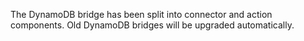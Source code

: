The DynamoDB bridge has been split into connector and action components. Old DynamoDB bridges will be upgraded automatically.
